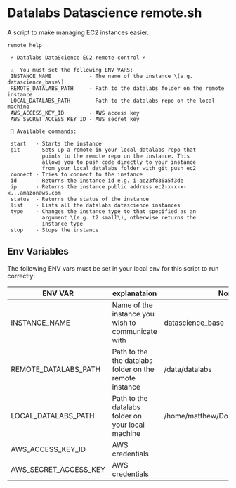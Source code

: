 # Datalabs Datascience remote.sh

A script to make managing EC2 instances easier.

```
remote help

 ⚡ Datalabs DataScience EC2 remote control ⚡

 ⚠️  You must set the following ENV VARS:
 INSTANCE_NAME            - The name of the instance \(e.g. datascience_base\)
 REMOTE_DATALABS_PATH     - Path to the datalabs folder on the remote instance
 LOCAL_DATALABS_PATH      - Path to the datalabs repo on the local machine
 AWS_ACCESS_KEY_ID        - AWS access key
 AWS_SECRET_ACCESS_KEY_ID - AWS secret key

 💪 Available commands:

 start   - Starts the instance
 git     - Sets up a remote in your local datalabs repo that 
           points to the remote repo on the instance. This 
           allows you to push code directly to your instance 
           from your local datalabs folder with git push ec2
 connect - Tries to connect to the instance
 id      - Returns the instance id e.g. i-ae23f836a5f3de
 ip      - Returns the instance public address ec2-x-x-x-x...amazonaws.com
 status  - Returns the status of the instance
 list    - Lists all the datalabs datascience instances
 type    - Changes the instance type to that specified as an
           argument \(e.g. t2.small\), otherwise returns the
           instance type
 stop    - Stops the instance

```


## Env Variables

The following ENV vars must be set in your local env for this script to run correctly:

|ENV VAR|explanataion|Nominal value|
|---|---|---|
|INSTANCE_NAME|Name of the instance you wish to communicate with|datascience_base|
|REMOTE_DATALABS_PATH|Path to the the datalabs folder on the remote instance|/data/datalabs|
|LOCAL_DATALABS_PATH|Path to the datalabs folder on your local machine|/home/matthew/Documents/wellcome/datalabs|
|AWS_ACCESS_KEY_ID|AWS credentials||
|AWS_SECRET_ACCESS_KEY|AWS credentials||


